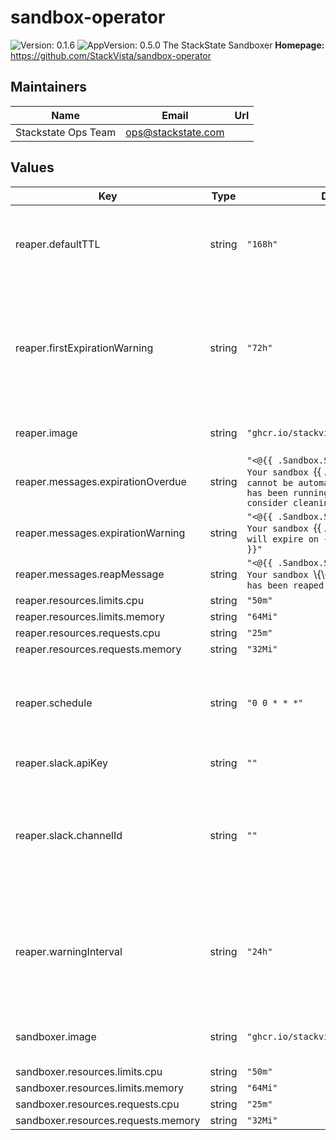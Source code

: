 # sandbox-operator

![Version: 0.1.6](https://img.shields.io/badge/Version-0.1.6-informational?style=flat-square) ![AppVersion: 0.5.0](https://img.shields.io/badge/AppVersion-0.5.0-informational?style=flat-square)
The StackState Sandboxer
**Homepage:** <https://github.com/StackVista/sandbox-operator>
## Maintainers

| Name | Email | Url |
| ---- | ------ | --- |
| Stackstate Ops Team | <ops@stackstate.com> |  |

## Values

| Key | Type | Default | Description |
|-----|------|---------|-------------|
| reaper.defaultTTL | string | `"168h"` | Default TTL for a Sandbox (default: 168 hours = 1 week) |
| reaper.firstExpirationWarning | string | `"72h"` | How long in advance to warn the user that his sandbox will expire (default: 72 hours = 3 days) |
| reaper.image | string | `"ghcr.io/stackvista/sandboxer:0.5.0"` | Image for the reaper job |
| reaper.messages.expirationOverdue | string | `"<@{{ .Sandbox.Spec.SlackID }}>: Your sandbox `{{ .Sandbox.Name }}` cannot be automatically expired and has been running a long time, consider cleaning it up."` |  |
| reaper.messages.expirationWarning | string | `"<@{{ .Sandbox.Spec.SlackID }}>: Your sandbox `{{ .Sandbox.Name }}` will expire on {{ .ExpirationDate }}"` |  |
| reaper.messages.reapMessage | string | `"<@{{ .Sandbox.Spec.SlackID }}>: Your sandbox `\\{\\{ .Sandbox.Name }}` has been reaped..."` |  |
| reaper.resources.limits.cpu | string | `"50m"` |  |
| reaper.resources.limits.memory | string | `"64Mi"` |  |
| reaper.resources.requests.cpu | string | `"25m"` |  |
| reaper.resources.requests.memory | string | `"32Mi"` |  |
| reaper.schedule | string | `"0 0 * * *"` | Cron schedule for the reaper, once per day at midnight |
| reaper.slack.apiKey | string | `""` | Slack API token |
| reaper.slack.channelId | string | `""` | Slack Channel ID to post in (can be an ID or the channel name prefixed with a '#') |
| reaper.warningInterval | string | `"24h"` | Interval between 2 warnings that the sandbox will expire (default: 24 hours = 1 day) |
| sandboxer.image | string | `"ghcr.io/stackvista/sandboxer:0.5.0"` | Image for the sandbox operator |
| sandboxer.resources.limits.cpu | string | `"50m"` |  |
| sandboxer.resources.limits.memory | string | `"64Mi"` |  |
| sandboxer.resources.requests.cpu | string | `"25m"` |  |
| sandboxer.resources.requests.memory | string | `"32Mi"` |  |
